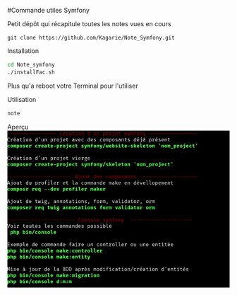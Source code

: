 #Commande utiles Symfony

Petit dépôt qui récapitule toutes les notes vues en cours 

```
git clone https://github.com/Kagarie/Note_Symfony.git
```

Installation

```BASH
cd Note_symfony
./installFac.sh
```
Plus qu'a reboot votre Terminal pour l'utiliser

Utilisation 
```BASH
note
```

Aperçu 
![](image/note.png)